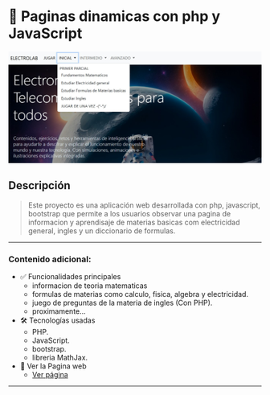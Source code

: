 # 📌 Paginas dinamicas con php y JavaScript 

![Captura del Menu](./Juego%20de%20preguntas/foto/inicio.jpg)

## Descripción

> Este proyecto es una aplicación web desarrollada con php, javascript, bootstrap que permite a los usuarios observar una pagina de informacion y aprendisaje de materias basicas com electricidad general, ingles y un diccionario de formulas.

---

### Contenido adicional:

- ✅ Funcionalidades principales
    - informacion de teoria matematicas
    - formulas de materias como calculo, fisica, algebra y electricidad.
    - juego de preguntas de la materia de ingles (Con PHP).
    - proximamente...
- 🛠️ Tecnologías usadas
    - PHP.
    - JavaScript.
    - bootstrap.
    - libreria MathJax.
- 🍕 Ver la Pagina web
    - [Ver página](https://materiasbasicasumsa.zeabur.app/)
---